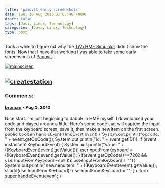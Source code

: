 ```yaml
---
title: 'panovit early screenshots'
date: Tue, 10 Aug 2010 03:03:48 +0000
draft: false
tags: [Java, Linux, Technology]
categories: [Java, Linux, Technology]
type: post
---
```


Took a while to figure out why the [TiVo HME Simulator](http://tivohme.sourceforge.net/) didn't show the fonts. Now that I have that working I was able to take some early screenshots of [Panovit](http://github.com/jmrodri/panovit/).

[![](/img/2010/08/mainscreen.png "mainscreen")](/img/2010/08/mainscreen.png)

[![](/img/2010/08/createstation.png "createstation")](/img/2010/08/createstation.png)
---
### Comments:
#### [broman]( "taalgaard@yahoo.com") - <time datetime="2010-08-11 22:42:04">Aug 3, 2010</time>

Nice start. I'm just beginning to dabble in HME myself. I downloaded your code and played around a little. Here's some code that will capture the input from the keyboard screen, save it, then make a new item on the first screen. public boolean handleEvent(HmeEvent event) { System.out.println("opcode: " + event.getOpCode()); System.out.println("id: " + event.getID()); if (event instanceof KeyboardEvent) { System.out.println("value: " + ((KeyboardEvent)event).getValue()); userInputFromKeyboard = ((KeyboardEvent)event).getValue(); } if(event.getOpCode()==7202 && userInputFromKeyboard!=null && userInputFromKeyboard !=""){ System.out.println("newmenuitem: " + ((KeyboardEvent)event).getValue()); sl.add(userInputFromKeyboard); userInputFromKeyboard = ""; } return super.handleEvent(event); }
<hr />
